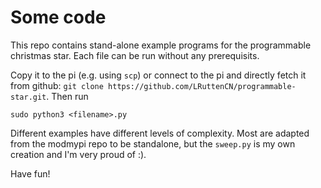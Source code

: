 # Some code
This repo contains stand-alone example programs for the programmable christmas star.
Each file can be run without any prerequisits.

Copy it to the pi (e.g. using `scp`) or connect to the pi and directly fetch it from github: `git clone https://github.com/LRuttenCN/programmable-star.git`.
Then run

`sudo python3 <filename>.py`

Different examples have different levels of complexity. 
Most are adapted from the modmypi repo to be standalone, but the `sweep.py` is my own creation and I'm very proud of :).

Have fun!  
